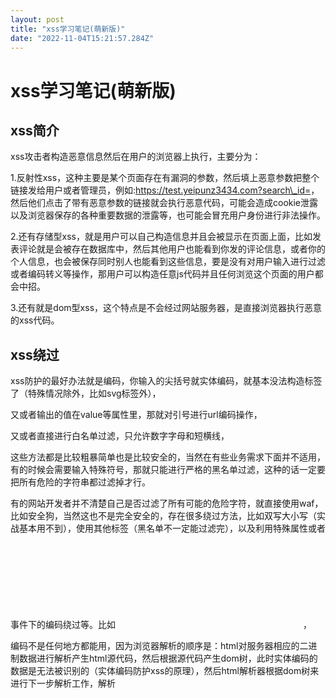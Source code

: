 ```yaml
---
layout: post
title: "xss学习笔记(萌新版)"
date: "2022-11-04T15:21:57.284Z"
---
```

xss学习笔记(萌新版)
============

xss简介
-----

xss攻击者构造恶意信息然后在用户的浏览器上执行，主要分为：

1.反射性xss，这种主要是某个页面存在有漏洞的参数，然后填上恶意参数把整个链接发给用户或者管理员，例如:https://test.yeipunz3434.com?search\_id=<script>alert(document.cookie)</script>，然后他们点击了带有恶意参数的链接就会执行恶意代码，可能会造成cookie泄露以及浏览器保存的各种重要数据的泄露等，也可能会冒充用户身份进行非法操作。

2.还有存储型xss，就是用户可以自己构造信息并且会被显示在页面上面，比如发表评论就是会被存在数据库中，然后其他用户也能看到你发的评论信息，或者你的个人信息，也会被保存同时别人也能看到这些信息，要是没有对用户输入进行过滤或者编码转义等操作，那用户可以构造任意js代码并且任何浏览这个页面的用户都会中招。

3.还有就是dom型xss，这个特点是不会经过网站服务器，是直接浏览器执行恶意的xss代码。

xss绕过
-----

xss防护的最好办法就是编码，你输入的尖括号就实体编码，就基本没法构造标签了（特殊情况除外，比如svg标签外），

又或者输出的值在value等属性里，那就对引号进行url编码操作，

又或者直接进行白名单过滤，只允许数字字母和短横线，

这些方法都是比较粗暴简单也是比较安全的，当然在有些业务需求下面并不适用，有的时候会需要输入特殊符号，那就只能进行严格的黑名单过滤，这种的话一定要把所有危险的字符串都过滤掉才行。

有的网站开发者并不清楚自己是否过滤了所有可能的危险字符，就直接使用waf，比如安全狗，当然这也不是完全安全的，存在很多绕过方法，比如双写大小写（实战基本用不到），使用其他标签（黑名单不一定能过滤完），以及利用特殊属性或者事件下的编码绕过等。比如<object data="data:text/html;base64,PHNjcmlwdD5hbGVydCgxKTwvc2NyaXB0Pg=="></object>，

编码不是任何地方都能用，因为浏览器解析的顺序是：html对服务器相应的二进制数据进行解析产生html源代码，然后根据源代码产生dom树，此时实体编码的数据是无法被识别的（实体编码防护xss的原理），然后html解析器根据dom树来进行下一步解析工作，解析<script>等标签，在处理标签内部信息以及src，href等属性时，若是js伪协议则会出发js解析器进行解析，因此编码绕过要看内容被输出的环境来利用。